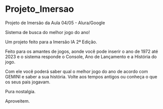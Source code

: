 # Projeto_Imersao
Projeto de Imersão da Aula 04/05 - Alura/Google

Sistema de busca do melhor jogo do ano!

Um projeto feito para a Imersão IA 2ª Edição.

Feito para os amantes de jogos, aonde você pode inserir o ano de 1972 até 2023 e o sistema responde o Console, Ano de Lançamento e a História do jogo.

Com ele você poderá saber qual o melhor jogo do ano de acordo com GEMINI e saber a sua história. Volte aos tempos antigos ou conheça o que os seus pais jogavam.

Pura nostalgia.

Aproveitem.
